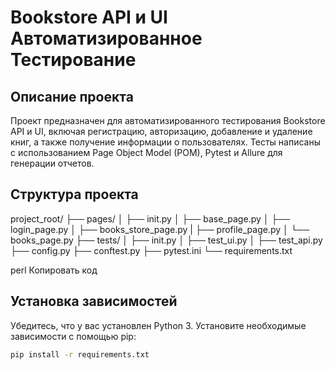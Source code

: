 # Bookstore API и UI Автоматизированное Тестирование

## Описание проекта

Проект предназначен для автоматизированного тестирования Bookstore API и UI, включая регистрацию, авторизацию, добавление и удаление книг, а также получение информации о пользователях. Тесты написаны с использованием Page Object Model (POM), Pytest и Allure для генерации отчетов.

## Структура проекта

project_root/
├── pages/
│ ├── init.py
│ ├── base_page.py
│ ├── login_page.py
│ ├── books_store_page.py
| ├── profile_page.py
│ └── books_page.py
├── tests/
│ ├── init.py
│ ├── test_ui.py
│ ├── test_api.py
├── config.py
├── conftest.py
├── pytest.ini
└── requirements.txt

perl
Копировать код

## Установка зависимостей

Убедитесь, что у вас установлен Python 3. Установите необходимые зависимости с помощью pip:

```bash
pip install -r requirements.txt
```
